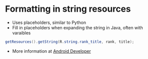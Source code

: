 # Formatting in string resources
- Uses placeholders, similar to Python
- Fill in placeholders when expanding the string in Java, often with varaibles

```java
getResources().getString(R.string.rank_title, rank, title);
```
- More information at [Android Developer](https://developer.android.com/guide/topics/resources/string-resource.html)
